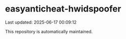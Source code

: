 # easyanticheat-hwidspoofer

Last updated: 2025-06-17 00:09:12

This repository is automatically maintained.
